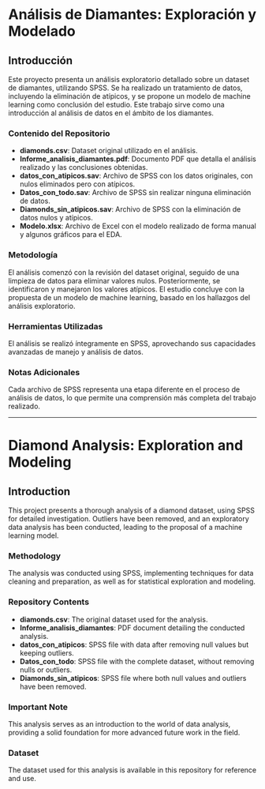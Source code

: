 # Análisis de Diamantes: Exploración y Modelado

## Introducción
Este proyecto presenta un análisis exploratorio detallado sobre un dataset de diamantes, utilizando SPSS. Se ha realizado un tratamiento de datos, incluyendo la eliminación de atípicos, y se propone un modelo de machine learning como conclusión del estudio. Este trabajo sirve como una introducción al análisis de datos en el ámbito de los diamantes.

### Contenido del Repositorio
- **diamonds.csv**: Dataset original utilizado en el análisis.
- **Informe_analisis_diamantes.pdf**: Documento PDF que detalla el análisis realizado y las conclusiones obtenidas.
- **datos_con_atipicos.sav**: Archivo de SPSS con los datos originales, con nulos eliminados pero con atípicos.
- **Datos_con_todo.sav**: Archivo de SPSS sin realizar ninguna eliminación de datos.
- **Diamonds_sin_atipicos.sav**: Archivo de SPSS con la eliminación de datos nulos y atípicos.
- **Modelo.xlsx**: Archivo de Excel con el modelo realizado de forma manual y algunos gráficos para el EDA.

### Metodología
El análisis comenzó con la revisión del dataset original, seguido de una limpieza de datos para eliminar valores nulos. Posteriormente, se identificaron y manejaron los valores atípicos. El estudio concluye con la propuesta de un modelo de machine learning, basado en los hallazgos del análisis exploratorio.

### Herramientas Utilizadas
El análisis se realizó íntegramente en SPSS, aprovechando sus capacidades avanzadas de manejo y análisis de datos.

### Notas Adicionales
Cada archivo de SPSS representa una etapa diferente en el proceso de análisis de datos, lo que permite una comprensión más completa del trabajo realizado.

-----------------------------
# Diamond Analysis: Exploration and Modeling

## Introduction
This project presents a thorough analysis of a diamond dataset, using SPSS for detailed investigation. Outliers have been removed, and an exploratory data analysis has been conducted, leading to the proposal of a machine learning model.

### Methodology
The analysis was conducted using SPSS, implementing techniques for data cleaning and preparation, as well as for statistical exploration and modeling.

### Repository Contents
- **diamonds.csv**: The original dataset used for the analysis.
- **Informe_analisis_diamantes**: PDF document detailing the conducted analysis.
- **datos_con_atipicos**: SPSS file with data after removing null values but keeping outliers.
- **Datos_con_todo**: SPSS file with the complete dataset, without removing nulls or outliers.
- **Diamonds_sin_atipicos**: SPSS file where both null values and outliers have been removed.

### Important Note
This analysis serves as an introduction to the world of data analysis, providing a solid foundation for more advanced future work in the field.

### Dataset
The dataset used for this analysis is available in this repository for reference and use.

